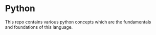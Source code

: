 # Python
This repo contains various python concepts which are the fundamentals and foundations of this language.
